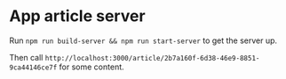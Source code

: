# App article server

Run `npm run build-server && npm run start-server` to get the server up.

Then call `http://localhost:3000/article/2b7a160f-6d38-46e9-8851-9ca44146ce7f` for some content.
